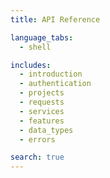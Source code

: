 ```yaml
---
title: API Reference

language_tabs:
  - shell

includes:
  - introduction
  - authentication
  - projects
  - requests
  - services
  - features
  - data_types
  - errors

search: true
---
```

